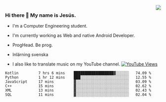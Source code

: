 <img align='right' src="https://github-readme-stats.vercel.app/api/top-langs/?username=JesusJimenezG&layout=compact&theme=dracula">

### Hi there 👋 My name is Jesús.
- I'm a Computer Engineering student.
- I'm currently working as Web and native Android Developer.

- ProgHead. Be prog.
- Inlärning svenska
- I also like to translate music on my YouTube channel. [![YouTube Views](https://img.shields.io/youtube/channel/views/UCWnlcC4_sV9Imcy9ysQpxHA?style=social)](https://www.youtube.com/channel/UCWnlcC4_sV9Imcy9ysQpxHA)

<!--START_SECTION:waka-->

```text
Kotlin         7 hrs 6 mins    ██████████████████▓░░░░░░   74.09 %
Python         1 hr 12 mins    ███░░░░░░░░░░░░░░░░░░░░░░   12.55 %
JavaScript     17 mins         ▓░░░░░░░░░░░░░░░░░░░░░░░░   03.09 %
C++            15 mins         ▓░░░░░░░░░░░░░░░░░░░░░░░░   02.62 %
XML            13 mins         ▓░░░░░░░░░░░░░░░░░░░░░░░░   02.43 %
SQL            11 mins         ▓░░░░░░░░░░░░░░░░░░░░░░░░   02.04 %
```

<!--END_SECTION:waka-->

<!--
**JesusJimenezG/JesusJimenezG** is a ✨ _special_ ✨ repository because its `README.md` (this file) appears on your GitHub profile.

Here are some ideas to get you started:

- 🔭 I’m currently working on ...
- 🌱 I’m currently learning ...
- 👯 I’m looking to collaborate on ...
- 🤔 I’m looking for help with ...
- 💬 Ask me about ...
- 📫 How to reach me: ...
- 😄 Pronouns: ...
- ⚡ Fun fact: ...
-->
